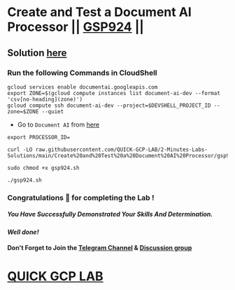 # Create and Test a Document AI Processor || [GSP924](https://www.cloudskillsboost.google/focuses/21028?parent=catalog) ||

## Solution [here]()

### Run the following Commands in CloudShell

```
gcloud services enable documentai.googleapis.com
export ZONE=$(gcloud compute instances list document-ai-dev --format 'csv[no-heading](zone)')
gcloud compute ssh document-ai-dev --project=$DEVSHELL_PROJECT_ID --zone=$ZONE --quiet
```

* Go to `Document AI` from [here](https://console.cloud.google.com/ai/document-ai?)

```
export PROCESSOR_ID=
```

```
curl -LO raw.githubusercontent.com/QUICK-GCP-LAB/2-Minutes-Labs-Solutions/main/Create%20and%20Test%20a%20Document%20AI%20Processor/gsp924.sh

sudo chmod +x gsp924.sh

./gsp924.sh
```

### Congratulations 🎉 for completing the Lab !

##### *You Have Successfully Demonstrated Your Skills And Determination.*

#### *Well done!*

#### Don't Forget to Join the [Telegram Channel](https://t.me/QuickGcpLab) & [Discussion group](https://t.me/QuickGcpLabChats)

# [QUICK GCP LAB](https://www.youtube.com/@quickgcplab)